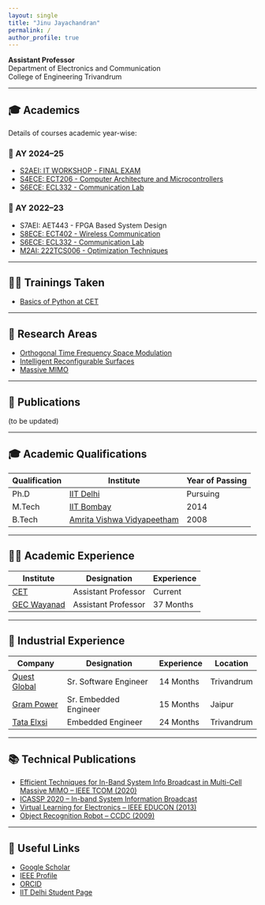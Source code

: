 ```yaml
---
layout: single
title: "Jinu Jayachandran"
permalink: /
author_profile: true
---
```


**Assistant Professor**  
Department of Electronics and Communication  
College of Engineering Trivandrum  

---

## 🎓 Academics

Details of courses academic year-wise:

### 📘 AY 2024–25
- [S2AEI: IT WORKSHOP - FINAL EXAM](s2aeiitw.md)
- [S4ECE: ECT206 - Computer Architecture and Microcontrollers](ect206cam.md)
- [S6ECE: ECL332 - Communication Lab](ecl332_ay2024-25.md)

### 📘 AY 2022–23
- S7AEI: AET443 - FPGA Based System Design  
- [S8ECE: ECT402 - Wireless Communication](ect402wc.md)  
- [S6ECE: ECL332 - Communication Lab](ecl332cl.md)  
- [M2AI: 222TCS006 - Optimization Techniques](222tcs006ot.md)

---

## 🧑‍🏫 Trainings Taken
- [Basics of Python at CET](pythonbasics.md)

---

## 📡 Research Areas
- [Orthogonal Time Frequency Space Modulation](https://ieeexplore.ieee.org/abstract/document/7925924)  
- [Intelligent Reconfigurable Surfaces](https://www.youtube.com/watch?v=PmTjNGabrkA)  
- [Massive MIMO](https://ieeexplore.ieee.org/document/6736761)

---

## 📝 Publications

(to be updated)

---

## 🎓 Academic Qualifications

| Qualification | Institute | Year of Passing |
|---------------|-----------|-----------------|
| Ph.D          | [IIT Delhi](https://www.ee.iitd.ac.in) | Pursuing |
| M.Tech        | [IIT Bombay](https://www.ee.iitb.ac.in) | 2014 |
| B.Tech        | [Amrita Vishwa Vidyapeetham](https://www.amrita.edu/program/btech-electronics-and-communication-engineering/) | 2008 |

---

## 👨‍🏫 Academic Experience

| Institute | Designation | Experience |
|----------|-------------|------------|
| [CET](https://www.ee.cet.ac.in/) | Assistant Professor | Current |
| [GEC Wayanad](https://www.gecwyd.ac.in/) | Assistant Professor | 37 Months |

---

## 🏢 Industrial Experience

| Company | Designation | Experience | Location |
|--------|-------------|------------|----------|
| [Quest Global](https://www.quest-global.com/) | Sr. Software Engineer | 14 Months | Trivandrum |
| [Gram Power](https://www.grampower.com/) | Sr. Embedded Engineer | 15 Months | Jaipur |
| [Tata Elxsi](https://www.tataelxsi.com/) | Embedded Engineer | 24 Months | Trivandrum |

---

## 📚 Technical Publications

- [Efficient Techniques for In-Band System Info Broadcast in Multi-Cell Massive MIMO – IEEE TCOM (2020)](https://ieeexplore.ieee.org/document/9133545)
- [ICASSP 2020 – In-band System Information Broadcast](https://ieeexplore.ieee.org/document/9053435)
- [Virtual Learning for Electronics – IEEE EDUCON (2013)](https://ieeexplore.ieee.org/document/6530185)
- [Object Recognition Robot – CCDC (2009)](https://ieeexplore.ieee.org/document/5192399)

---

## 🔗 Useful Links

- [Google Scholar](https://scholar.google.co.in/citations?user=JaImdO8AAAAJ&hl=en)
- [IEEE Profile](https://ieeexplore.ieee.org/author/37088469967)
- [ORCID](https://orcid.org/0000-0002-3167-4986)
- [IIT Delhi Student Page](iitd.md)

